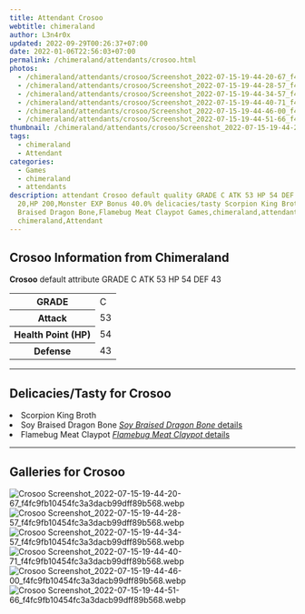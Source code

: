 ```yaml
---
title: Attendant Crosoo
webtitle: chimeraland
author: L3n4r0x
updated: 2022-09-29T00:26:37+07:00
date: 2022-01-06T22:56:03+07:00
permalink: /chimeraland/attendants/crosoo.html
photos:
  - /chimeraland/attendants/crosoo/Screenshot_2022-07-15-19-44-20-67_f4fc9fb10454fc3a3dacb99dff89b568.webp
  - /chimeraland/attendants/crosoo/Screenshot_2022-07-15-19-44-28-57_f4fc9fb10454fc3a3dacb99dff89b568.webp
  - /chimeraland/attendants/crosoo/Screenshot_2022-07-15-19-44-34-57_f4fc9fb10454fc3a3dacb99dff89b568.webp
  - /chimeraland/attendants/crosoo/Screenshot_2022-07-15-19-44-40-71_f4fc9fb10454fc3a3dacb99dff89b568.webp
  - /chimeraland/attendants/crosoo/Screenshot_2022-07-15-19-44-46-00_f4fc9fb10454fc3a3dacb99dff89b568.webp
  - /chimeraland/attendants/crosoo/Screenshot_2022-07-15-19-44-51-66_f4fc9fb10454fc3a3dacb99dff89b568.webp
thumbnail: /chimeraland/attendants/crosoo/Screenshot_2022-07-15-19-44-20-67_f4fc9fb10454fc3a3dacb99dff89b568.webp
tags:
  - chimeraland
  - Attendant
categories:
  - Games
  - chimeraland
  - attendants
description: attendant Crosoo default quality GRADE C ATK 53 HP 54 DEF 43 Attack
  20,HP 200,Monster EXP Bonus 40.0% delicacies/tasty Scorpion King Broth,Soy
  Braised Dragon Bone,Flamebug Meat Claypot Games,chimeraland,attendants
  chimeraland,Attendant
---
```


<section id="bootstrap-wrapper"><link rel="stylesheet" href="https://rawcdn.githack.com/dimaslanjaka/Web-Manajemen/0c3b5aa1813bd4abcd2c11bf3e37928b15c28664/css/bootstrap-5-3-0-alpha3-wrapper.css"/><h2 id="attribute">Crosoo Information from Chimeraland</h2><p><b>Crosoo</b> default attribute GRADE C ATK 53 HP 54 DEF 43<table><tr><th>GRADE</th><td>C</td></tr><tr><th>Attack</th><td>53</td></tr><tr><th>Health Point (HP)</th><td>54</td></tr><tr><th>Defense</th><td>43</td></tr></table></p><hr/><h2 id="delicacies">Delicacies/Tasty for Crosoo</h2><div class="text-white bg-dark"><li class="d-flex justify-content-between">Scorpion King Broth </li><li class="d-flex justify-content-between">Soy Braised Dragon Bone <a href="/chimeraland/recipes/soy-braised-dragon-bone.html" title="Click here to view recipe Soy Braised Dragon Bone details"><i>Soy Braised Dragon Bone</i> details</a></li><li class="d-flex justify-content-between">Flamebug Meat Claypot <a href="/chimeraland/recipes/flamebug-meat-claypot.html" title="Click here to view recipe Flamebug Meat Claypot details"><i>Flamebug Meat Claypot</i> details</a></li></div><hr/><div id="gallery"><h2>Galleries for Crosoo</h2><div class="row"><div class="col-lg-6 col-12"><img src="/chimeraland/attendants/crosoo/Screenshot_2022-07-15-19-44-20-67_f4fc9fb10454fc3a3dacb99dff89b568.webp" alt="Crosoo Screenshot_2022-07-15-19-44-20-67_f4fc9fb10454fc3a3dacb99dff89b568.webp"/></div><div class="col-lg-6 col-12"><img src="/chimeraland/attendants/crosoo/Screenshot_2022-07-15-19-44-28-57_f4fc9fb10454fc3a3dacb99dff89b568.webp" alt="Crosoo Screenshot_2022-07-15-19-44-28-57_f4fc9fb10454fc3a3dacb99dff89b568.webp"/></div><div class="col-lg-6 col-12"><img src="/chimeraland/attendants/crosoo/Screenshot_2022-07-15-19-44-34-57_f4fc9fb10454fc3a3dacb99dff89b568.webp" alt="Crosoo Screenshot_2022-07-15-19-44-34-57_f4fc9fb10454fc3a3dacb99dff89b568.webp"/></div><div class="col-lg-6 col-12"><img src="/chimeraland/attendants/crosoo/Screenshot_2022-07-15-19-44-40-71_f4fc9fb10454fc3a3dacb99dff89b568.webp" alt="Crosoo Screenshot_2022-07-15-19-44-40-71_f4fc9fb10454fc3a3dacb99dff89b568.webp"/></div><div class="col-lg-6 col-12"><img src="/chimeraland/attendants/crosoo/Screenshot_2022-07-15-19-44-46-00_f4fc9fb10454fc3a3dacb99dff89b568.webp" alt="Crosoo Screenshot_2022-07-15-19-44-46-00_f4fc9fb10454fc3a3dacb99dff89b568.webp"/></div><div class="col-lg-6 col-12"><img src="/chimeraland/attendants/crosoo/Screenshot_2022-07-15-19-44-51-66_f4fc9fb10454fc3a3dacb99dff89b568.webp" alt="Crosoo Screenshot_2022-07-15-19-44-51-66_f4fc9fb10454fc3a3dacb99dff89b568.webp"/></div></div></div></section>